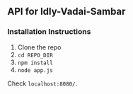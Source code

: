 ## API for Idly-Vadai-Sambar

### Installation Instructions

1. Clone the repo
2. `cd REPO_DIR`
3. `npm install`
4. `node app.js`

Check `localhost:8080/`. 